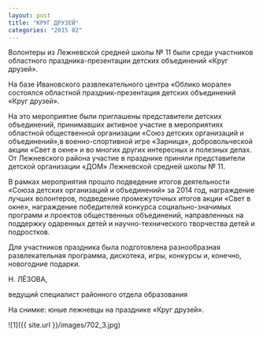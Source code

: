 ```yaml
---
layout: post
title: "КРУГ ДРУЗЕЙ"
categories: "2015 02"
---
```


Волонтеры из Лежневской средней школы № 11 были среди участников областного праздника-презентации детских объединений «Круг друзей».

На базе Ивановского развлекательного центра «Облико морале» состоялся областной праздник-презентация детских объединений «Круг друзей».

На это мероприятие были приглашены представители детских объединений, принимавших активное участие в мероприятиях областной общественной организации «Союз детских организаций и объединений»,в военно-спортивной игре «Зарница», добровольческой акции «Свет в окне» и во многих других интересных и полезных делах. От Лежневского района участие в празднике приняли представители детской организации «ДОМ» Лежневской средней школы № 11.

В рамках мероприятия прошло подведение итогов деятельности «Союза детских организаций и объединений» за 2014 год, награждение лучших волонтеров, подведение промежуточных итогов акции «Свет в окне», награждение победителей конкурса социально-значимых программ и проектов общественных объединений, направленных на поддержку одаренных детей и научно-технического творчества детей и подростков.

Для участников праздника была подготовлена разнообразная развлекательная программа, дискотека, игры, конкурсы и, конечно, новогодние подарки.

Н. ЛЁЗОВА,

ведущий специалист районного отдела образования

На снимке: юные лежневцы на празднике «Круг друзей».

![1]({{ site.url }}/images/702_3.jpg)
